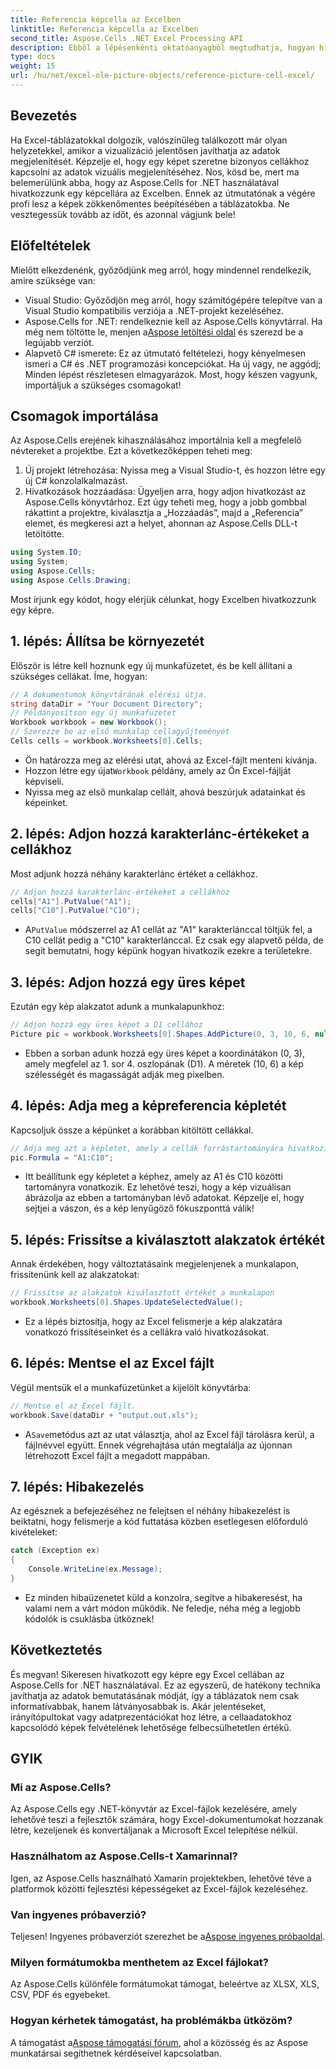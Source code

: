 ```yaml
---
title: Referencia képcella az Excelben
linktitle: Referencia képcella az Excelben
second_title: Aspose.Cells .NET Excel Processing API
description: Ebből a lépésenkénti oktatóanyagból megtudhatja, hogyan hivatkozhat egy képcellára az Excelben az Aspose.Cells for .NET használatával. Javítsa ki táblázatait.
type: docs
weight: 15
url: /hu/net/excel-ole-picture-objects/reference-picture-cell-excel/
---
```

## Bevezetés
Ha Excel-táblázatokkal dolgozik, valószínűleg találkozott már olyan helyzetekkel, amikor a vizualizáció jelentősen javíthatja az adatok megjelenítését. Képzelje el, hogy egy képet szeretne bizonyos cellákhoz kapcsolni az adatok vizuális megjelenítéséhez. Nos, kösd be, mert ma belemerülünk abba, hogy az Aspose.Cells for .NET használatával hivatkozzunk egy képcellára az Excelben. Ennek az útmutatónak a végére profi lesz a képek zökkenőmentes beépítésében a táblázatokba. Ne vesztegessük tovább az időt, és azonnal vágjunk bele!
## Előfeltételek
Mielőtt elkezdenénk, győződjünk meg arról, hogy mindennel rendelkezik, amire szüksége van:
- Visual Studio: Győződjön meg arról, hogy számítógépére telepítve van a Visual Studio kompatibilis verziója a .NET-projekt kezeléséhez.
- Aspose.Cells for .NET: rendelkeznie kell az Aspose.Cells könyvtárral. Ha még nem töltötte le, menjen a[Aspose letöltési oldal](https://releases.aspose.com/cells/net/) és szerezd be a legújabb verziót.
- Alapvető C# ismerete: Ez az útmutató feltételezi, hogy kényelmesen ismeri a C# és .NET programozási koncepciókat. Ha új vagy, ne aggódj; Minden lépést részletesen elmagyarázok.
Most, hogy készen vagyunk, importáljuk a szükséges csomagokat!
## Csomagok importálása
Az Aspose.Cells erejének kihasználásához importálnia kell a megfelelő névtereket a projektbe. Ezt a következőképpen teheti meg:
1. Új projekt létrehozása: Nyissa meg a Visual Studio-t, és hozzon létre egy új C# konzolalkalmazást.
2. Hivatkozások hozzáadása: Ügyeljen arra, hogy adjon hivatkozást az Aspose.Cells könyvtárhoz. Ezt úgy teheti meg, hogy a jobb gombbal rákattint a projektre, kiválasztja a „Hozzáadás”, majd a „Referencia” elemet, és megkeresi azt a helyet, ahonnan az Aspose.Cells DLL-t letöltötte.
```csharp
using System.IO;
using System;
using Aspose.Cells;
using Aspose.Cells.Drawing;
```
Most írjunk egy kódot, hogy elérjük célunkat, hogy Excelben hivatkozzunk egy képre.
## 1. lépés: Állítsa be környezetét
Először is létre kell hoznunk egy új munkafüzetet, és be kell állítani a szükséges cellákat. Íme, hogyan:
```csharp
// A dokumentumok könyvtárának elérési útja.
string dataDir = "Your Document Directory";
// Példányosítson egy új munkafüzetet
Workbook workbook = new Workbook();
// Szerezze be az első munkalap cellagyűjteményét
Cells cells = workbook.Worksheets[0].Cells;
```
 
- Ön határozza meg az elérési utat, ahová az Excel-fájlt menteni kívánja.
-  Hozzon létre egy újat`Workbook` példány, amely az Ön Excel-fájlját képviseli.
- Nyissa meg az első munkalap celláit, ahová beszúrjuk adatainkat és képeinket.
## 2. lépés: Adjon hozzá karakterlánc-értékeket a cellákhoz
Most adjunk hozzá néhány karakterlánc értéket a cellákhoz. 
```csharp
// Adjon hozzá karakterlánc-értékeket a cellákhoz
cells["A1"].PutValue("A1");
cells["C10"].PutValue("C10");
```
 
-  A`PutValue` módszerrel az A1 cellát az "A1" karakterlánccal töltjük fel, a C10 cellát pedig a "C10" karakterlánccal. Ez csak egy alapvető példa, de segít bemutatni, hogy képünk hogyan hivatkozik ezekre a területekre.
## 3. lépés: Adjon hozzá egy üres képet
Ezután egy kép alakzatot adunk a munkalapunkhoz:
```csharp
// Adjon hozzá egy üres képet a D1 cellához
Picture pic = workbook.Worksheets[0].Shapes.AddPicture(0, 3, 10, 6, null);
```
 
- Ebben a sorban adunk hozzá egy üres képet a koordinátákon (0, 3), amely megfelel az 1. sor 4. oszlopának (D1). A méretek (10, 6) a kép szélességét és magasságát adják meg pixelben.
## 4. lépés: Adja meg a képreferencia képletét
Kapcsoljuk össze a képünket a korábban kitöltött cellákkal.
```csharp
// Adja meg azt a képletet, amely a cellák forrástartományára hivatkozik
pic.Formula = "A1:C10";
```

- Itt beállítunk egy képletet a képhez, amely az A1 és C10 közötti tartományra vonatkozik. Ez lehetővé teszi, hogy a kép vizuálisan ábrázolja az ebben a tartományban lévő adatokat. Képzelje el, hogy sejtjei a vászon, és a kép lenyűgöző fókuszponttá válik!
## 5. lépés: Frissítse a kiválasztott alakzatok értékét
Annak érdekében, hogy változtatásaink megjelenjenek a munkalapon, frissítenünk kell az alakzatokat:
```csharp
// Frissítse az alakzatok kiválasztott értékét a munkalapon
workbook.Worksheets[0].Shapes.UpdateSelectedValue();
```

- Ez a lépés biztosítja, hogy az Excel felismerje a kép alakzatára vonatkozó frissítéseinket és a cellákra való hivatkozásokat.
## 6. lépés: Mentse el az Excel fájlt
Végül mentsük el a munkafüzetünket a kijelölt könyvtárba:
```csharp
// Mentse el az Excel fájlt.
workbook.Save(dataDir + "output.out.xls");
```

-  A`Save`metódus azt az utat választja, ahol az Excel fájl tárolásra kerül, a fájlnévvel együtt. Ennek végrehajtása után megtalálja az újonnan létrehozott Excel fájlt a megadott mappában.
## 7. lépés: Hibakezelés
Az egésznek a befejezéséhez ne felejtsen el néhány hibakezelést is beiktatni, hogy felismerje a kód futtatása közben esetlegesen előforduló kivételeket:
```csharp
catch (Exception ex)
{
    Console.WriteLine(ex.Message);
}
```

- Ez minden hibaüzenetet küld a konzolra, segítve a hibakeresést, ha valami nem a várt módon működik. Ne feledje, néha még a legjobb kódolók is csuklásba ütköznek!
## Következtetés
És megvan! Sikeresen hivatkozott egy képre egy Excel cellában az Aspose.Cells for .NET használatával. Ez az egyszerű, de hatékony technika javíthatja az adatok bemutatásának módját, így a táblázatok nem csak informatívabbak, hanem látványosabbak is. Akár jelentéseket, irányítópultokat vagy adatprezentációkat hoz létre, a cellaadatokhoz kapcsolódó képek felvételének lehetősége felbecsülhetetlen értékű.
## GYIK
### Mi az Aspose.Cells?
Az Aspose.Cells egy .NET-könyvtár az Excel-fájlok kezelésére, amely lehetővé teszi a fejlesztők számára, hogy Excel-dokumentumokat hozzanak létre, kezeljenek és konvertáljanak a Microsoft Excel telepítése nélkül.
### Használhatom az Aspose.Cells-t Xamarinnal?
Igen, az Aspose.Cells használható Xamarin projektekben, lehetővé téve a platformok közötti fejlesztési képességeket az Excel-fájlok kezeléséhez.
### Van ingyenes próbaverzió?
 Teljesen! Ingyenes próbaverziót szerezhet be a[Aspose ingyenes próbaoldal](https://releases.aspose.com/).
### Milyen formátumokba menthetem az Excel fájlokat?
Az Aspose.Cells különféle formátumokat támogat, beleértve az XLSX, XLS, CSV, PDF és egyebeket.
### Hogyan kérhetek támogatást, ha problémákba ütközöm?
 A támogatást a[Aspose támogatási fórum](https://forum.aspose.com/c/cells/9), ahol a közösség és az Aspose munkatársai segíthetnek kérdéseivel kapcsolatban.